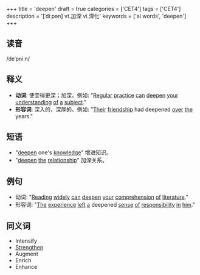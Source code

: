 +++
title = 'deepen'
draft = true
categories = ['CET4']
tags = ['CET4']
description = '[ˈdiːpən] vt.加深 vi.深化'
keywords = ['ai words', 'deepen']
+++

## 读音
/deˈpniːn/

## 释义
- **动词**: 使变得更深；加深。例如: "[Regular](/post/regular/) [practice](/post/practice/) [can](/post/can/) [deepen](/post/deepen/) [your](/post/your/) [understanding](/post/understanding/) [of](/post/of/) [a](/post/a/) [subject](/post/subject/)."
- **形容词**: 深入的，深厚的。例如: "[Their](/post/their/) [friendship](/post/friendship/) had deepened [over](/post/over/) [the](/post/the/) years."

## 短语
- "[deepen](/post/deepen/) one's [knowledge](/post/knowledge/)" 增进知识。
- "[deepen](/post/deepen/) [the](/post/the/) [relationship](/post/relationship/)" 加深关系。

## 例句
- 动词: "[Reading](/post/reading/) [widely](/post/widely/) [can](/post/can/) [deepen](/post/deepen/) [your](/post/your/) [comprehension](/post/comprehension/) [of](/post/of/) [literature](/post/literature/)."
- 形容词: "[The](/post/the/) [experience](/post/experience/) [left](/post/left/) [a](/post/a/) deepened [sense](/post/sense/) [of](/post/of/) [responsibility](/post/responsibility/) [in](/post/in/) [him](/post/him/)."

## 同义词
- Intensify
- [Strengthen](/post/strengthen/)
- Augment
- Enrich
- Enhance
